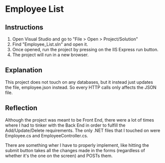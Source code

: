 ﻿# Employee List

## Instructions

1. Open Visual Studio and go to "File > Open > Project/Solution"
2. Find "Employee_List.sln" and open it.
3. Once opened, run the project by pressing on the IIS Express run button.
4. The project will run in a new browser.

## Explanation

This project does not touch on any databases, but it instead just updates the file, employee.json instead. So every HTTP calls only affects the JSON file.

## Reflection

Although the project was meant to be Front End, there were a lot of times where I had to tinker with the Back End in order to fulfill the Add/Update/Delete requirements. The only .NET files that I touched on were Employee.cs and EmployeeController.cs.

There are something wher I have to properly implement, like hitting the submit button takes all the changes made in the forms (regardless of whether it's the one on the screen) and POSTs them.